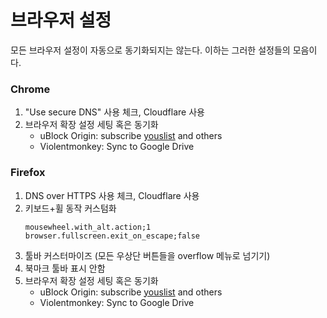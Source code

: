 브라우저 설정
========
모든 브라우저 설정이 자동으로 동기화되지는 않는다. 이하는 그러한 설정들의
모음이다.

### Chrome
1.  "Use secure DNS" 사용 체크, Cloudflare 사용
5.  브라우저 확장 설정 세팅 혹은 동기화
    - uBlock Origin: subscribe [youslist] and others
    - Violentmonkey: Sync to Google Drive

### Firefox
1.  DNS over HTTPS 사용 체크, Cloudflare 사용
2.  키보드+휠 동작 커스텀화
    ```
    mousewheel.with_alt.action;1
    browser.fullscreen.exit_on_escape;false
    ```
3.  툴바 커스터마이즈 (모든 우상단 버튼들을 overflow 메뉴로 넘기기)
4.  북마크 툴바 표시 안함
5.  브라우저 확장 설정 세팅 혹은 동기화
    - uBlock Origin: subscribe [youslist] and others
    - Violentmonkey: Sync to Google Drive

[youslist]: https://github.com/yous/YousList
